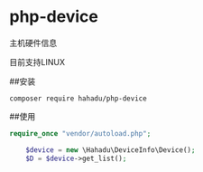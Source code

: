 # php-device
主机硬件信息

目前支持LINUX

##安装
```
composer require hahadu/php-device
```

##使用
```php
require_once "vendor/autoload.php";

    $device = new \Hahadu\DeviceInfo\Device();
    $D = $device->get_list();

```
